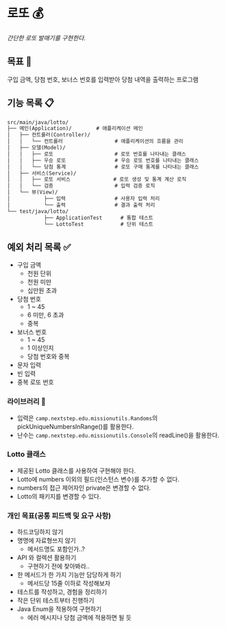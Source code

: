 # 로또 💰

_간단한 로또 발매기를 구현한다._

## **목표** 🎯

구입 금액, 당첨 번호, 보너스 번호를 입력받아 당첨 내역을 출력하는 프로그램

## 기능 목록 📋

```markdown
src/main/java/lotto/
├── 메인(Application)/        # 애플리케이션 메인
│   ├── 컨트롤러(Controller)/
│   │   └── 컨트롤러                 # 애플리케이션의 흐름을 관리
│   ├── 모델(Model)/
│   │   ├── 로또                    # 로또 번호를 나타내는 클래스
│   │   ├── 우승 로또                # 우승 로또 번호를 나타내는 클래스
│   │   └── 당첨 통계                # 로또 구매 통계를 나타내는 클래스
│   ├── 서비스(Service)/
│   │   ├── 로또 서비스              # 로또 생성 및 통계 계산 로직
│   │   └── 검증                    # 입력 검증 로직
│   └── 뷰(View)/
│           ├── 입력                # 사용자 입력 처리
│           └── 출력                # 결과 출력 처리
└── test/java/lotto/ 
            ├── ApplicationTest      # 통합 테스트
            └── LottoTest            # 단위 테스트
```

## 예외 처리 목록 ✅
* 구입 금액
    + 천원 단위
    + 천원 미만
    + 십만원 초과
* 당첨 번호
    + 1 ~ 45
    + 6 미만, 6 초과
    + 중복
* 보너스 번호
    + 1 ~ 45
    + 1 이상인지
    + 당첨 번호와 중복
* 문자 입력
* 빈 입력
* 중복 로또 번호

### 라이브러리 🦾
* 입력은 `camp.nextstep.edu.missionutils.Randoms`의 pickUniqueNumbersInRange()를 활용한다. 
* 난수는 `camp.nextstep.edu.missionutils.Console`의 readLine()을 활용한다.

### Lotto 클래스
+ 제공된 Lotto 클래스를 사용하여 구현해야 한다.
+ Lotto에 numbers 이외의 필드(인스턴스 변수)를 추가할 수 없다.
+ numbers의 접근 제어자인 private은 변경할 수 없다.
+ Lotto의 패키지를 변경할 수 있다.

### 개인 목표(공통 피드백 및 요구 사항)
- 하드코딩하지 않기
- 명명에 자료형쓰지 않기
    * 메서드명도 포함인가..?
- API 와 컬렉션 활용하기
    * 구현하기 전에 찾아봐라..
- 한 메서드가 한 가지 기능만 담당하게 하기
    * 메서드당 15줄 이하로 작성해보자
- 테스트를 작성하고, 경험을 정리하기
- 작은 단위 테스트부터 진행하기
- Java Enum을 적용하여 구현하기
    * 에러 메시지나 당첨 금액에 적용하면 될 듯
